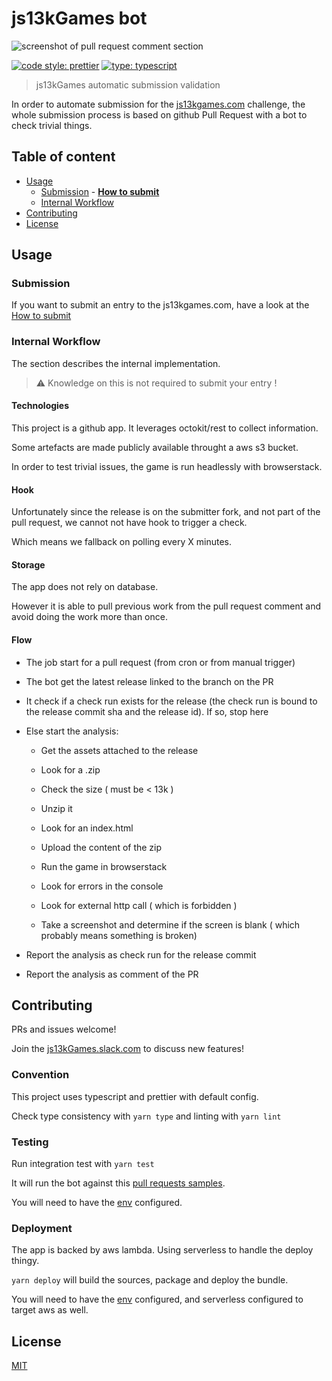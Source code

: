 # js13kGames bot

![screenshot of pull request comment section](https://raw.githubusercontent.com/js13kGames/bot/master/doc/assets/banner.png)

[![code style: prettier](https://img.shields.io/badge/code_style-prettier-ff69b4.svg?style=flat-square)](https://github.com/prettier/prettier) [![type: typescript](https://img.shields.io/npm/types/typescript.svg?style=flat-square)](https://github.com/microsoft/TypeScript)

> js13kGames automatic submission validation

In order to automate submission for the [js13kgames.com](https://js13kgames.com/) challenge, the whole submission process is based on github Pull Request with a bot to check trivial things.

## Table of content

- [Usage](#usage)
  - [Submission](#submission) - [**How to submit**](./doc/how-to-submit.md#how-to-submit)
  - [Internal Workflow](#internal-workflow)
- [Contributing](#contributing)
- [License](#license)

## Usage

### Submission

If you want to submit an entry to the js13kgames.com, have a look at the [How to submit](./doc/how-to-submit.md#how-to-submit)

### Internal Workflow

The section describes the internal implementation.

> ⚠️ Knowledge on this is not required to submit your entry !

#### Technologies

This project is a github app. It leverages octokit/rest to collect information.

Some artefacts are made publicly available throught a aws s3 bucket.

In order to test trivial issues, the game is run headlessly with browserstack.

#### Hook

Unfortunately since the release is on the submitter fork, and not part of the pull request, we cannot not have hook to trigger a check.

Which means we fallback on polling every X minutes.

#### Storage

The app does not rely on database.

However it is able to pull previous work from the pull request comment and avoid doing the work more than once.

#### Flow

- The job start for a pull request (from cron or from manual trigger)

- The bot get the latest release linked to the branch on the PR

- It check if a check run exists for the release (the check run is bound to the release commit sha and the release id). If so, stop here

- Else start the analysis:

  - Get the assets attached to the release

  - Look for a .zip

  - Check the size ( must be < 13k )

  - Unzip it

  - Look for an index.html

  - Upload the content of the zip

  - Run the game in browserstack

  - Look for errors in the console

  - Look for external http call ( which is forbidden )

  - Take a screenshot and determine if the screen is blank ( which probably means something is broken)

- Report the analysis as check run for the release commit

- Report the analysis as comment of the PR

## Contributing

PRs and issues welcome!

Join the [js13kGames.slack.com](http://js13kGames.slack.com) to discuss new features!

### Convention

This project uses typescript and prettier with default config.

Check type consistency with `yarn type` and linting with `yarn lint`

### Testing

Run integration test with `yarn test`

It will run the bot against this [pull requests samples](https://github.com/Platane/js13-entry/pulls).

You will need to have the [env](./.env) configured.

### Deployment

The app is backed by aws lambda. Using serverless to handle the deploy thingy.

`yarn deploy` will build the sources, package and deploy the bundle.

You will need to have the [env](./.env) configured, and serverless configured to target aws as well.

## License

[MIT](./license)
